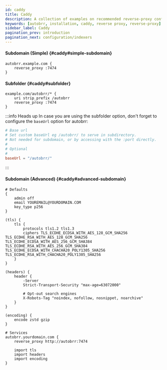 ```yaml
---
id: caddy
title: Caddy
description: A collection of examples on recommended reverse-proxy configurations for Caddy.
keywords: [autobrr, installation, caddy, reverse proxy, reverse-proxy]
sidebar_label: Caddy
pagination_prev: introduction
pagination_next: configuration/indexers
---
```

#### Subdomain (Simple) {#caddy#simple-subdomain}

```nginx title="Caddyfile"
autobrr.example.com {
    reverse_proxy :7474
}
```

#### Subfolder {#caddy#subfolder}

```nginx title="Caddyfile"
example.com/autobrr/* {
    uri strip_prefix /autobrr
    reverse_proxy :7474
}
```


:::info Heads up
In case you are using the subfolder option, don't forget to configure the `baseUrl` option for autobrr:

```toml title="config.toml"
# Base url
# Set custom baseUrl eg /autobrr/ to serve in subdirectory.
# Not needed for subdomain, or by accessing with the :port directly.
#
# Optional
#
baseUrl = "/autobrr/"
```
:::


#### Subdomain (Advanced) {#caddy#advanced-subdomain}

```nginx title="Caddyfile"
# Defaults
{
    admin off
    email YOUREMAIL@YOURDOMAIN.COM
    key_type p256
}

(tls) {
    tls {
        protocols tls1.2 tls1.3
        ciphers TLS_ECDHE_ECDSA_WITH_AES_128_GCM_SHA256 TLS_ECDHE_RSA_WITH_AES_128_GCM_SHA256 TLS_ECDHE_ECDSA_WITH_AES_256_GCM_SHA384 TLS_ECDHE_RSA_WITH_AES_256_GCM_SHA384 TLS_ECDHE_ECDSA_WITH_CHACHA20_POLY1305_SHA256 TLS_ECDHE_RSA_WITH_CHACHA20_POLY1305_SHA256
    }
}

(headers) {
    header {
        -Server
        Strict-Transport-Security "max-age=63072000"

        # Opt-out search engines
        X-Robots-Tag "noindex, nofollow, nosnippet, noarchive"
    }
}

(encoding) {
    encode zstd gzip
}

# Services
autobrr.yourdomain.com {
    reverse_proxy http://autobrr:7474

    import tls
    import headers
    import encoding
}
```
